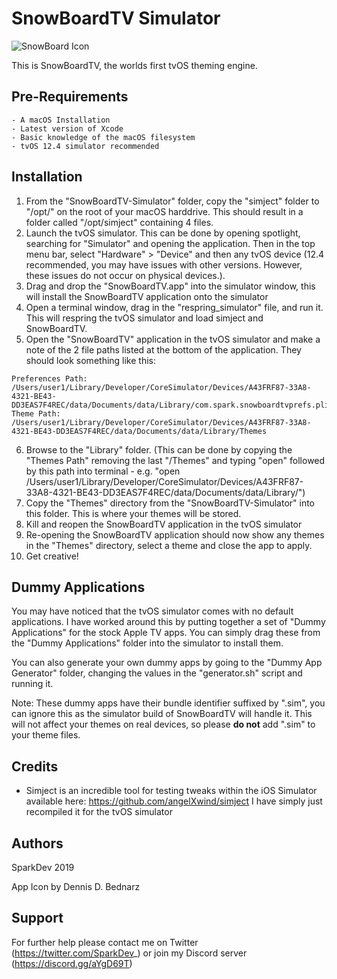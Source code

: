 # SnowBoardTV Simulator

![SnowBoard Icon](https://i.imgur.com/du1jZL7.png)

This is SnowBoardTV, the worlds first tvOS theming engine.

## Pre-Requirements
```
- A macOS Installation
- Latest version of Xcode
- Basic knowledge of the macOS filesystem
- tvOS 12.4 simulator recommended
```

## Installation
1. From the "SnowBoardTV-Simulator" folder, copy the "simject" folder to "/opt/" on the root of your macOS harddrive. This should result in a folder called "/opt/simject" containing 4 files.
2. Launch the tvOS simulator. This can be done by opening spotlight, searching for "Simulator" and opening the application. Then in the top menu bar, select "Hardware" > "Device" and then any tvOS device (12.4 recommended, you may have issues with other versions. However, these issues do not occur on physical devices.).
3. Drag and drop the "SnowBoardTV.app" into the simulator window, this will install the SnowBoardTV application onto the simulator
4. Open a terminal window, drag in the "respring_simulator" file, and run it. This will respring the tvOS simulator and load simject and SnowBoardTV.
5. Open the "SnowBoardTV" application in the tvOS simulator and make a note of the 2 file paths listed at the bottom of the application. They should look something like this:

```
Preferences Path: /Users/user1/Library/Developer/CoreSimulator/Devices/A43FRF87-33A8-4321-BE43-DD3EAS7F4REC/data/Documents/data/Library/com.spark.snowboardtvprefs.plist
Theme Path: /Users/user1/Library/Developer/CoreSimulator/Devices/A43FRF87-33A8-4321-BE43-DD3EAS7F4REC/data/Documents/data/Library/Themes
```

6. Browse to the "Library" folder. (This can be done by copying the "Themes Path" removing the last "/Themes" and typing "open" followed by this path into terminal - e.g. "open /Users/user1/Library/Developer/CoreSimulator/Devices/A43FRF87-33A8-4321-BE43-DD3EAS7F4REC/data/Documents/data/Library/")
7. Copy the "Themes" directory from the "SnowBoardTV-Simulator" into this folder. This is where your themes will be stored.
8. Kill and reopen the SnowBoardTV application in the tvOS simulator
9. Re-opening the SnowBoardTV application should now show any themes in the "Themes" directory, select a theme and close the app to apply.
10. Get creative!

## Dummy Applications
You may have noticed that the tvOS simulator comes with no default applications. I have worked around this by putting together a set of "Dummy Applications" for the stock Apple TV apps. You can simply drag these from the "Dummy Applications" folder into the simulator to install them.

You can also generate your own dummy apps by going to the "Dummy App Generator" folder, changing the values in the "generator.sh" script and running it.

Note: These dummy apps have their bundle identifier suffixed by ".sim", you can ignore this as the simulator build of SnowBoardTV will handle it. This will not affect your themes on real devices, so please **do not** add ".sim" to your theme files.

## Credits
- Simject is an incredible tool for testing tweaks within the iOS Simulator available here: https://github.com/angelXwind/simject I have simply just recompiled it for the tvOS simulator

## Authors
SparkDev 2019

App Icon by Dennis D. Bednarz

## Support
For further help please contact me on Twitter (https://twitter.com/SparkDev_) or join my Discord server (https://discord.gg/aYgD69T)